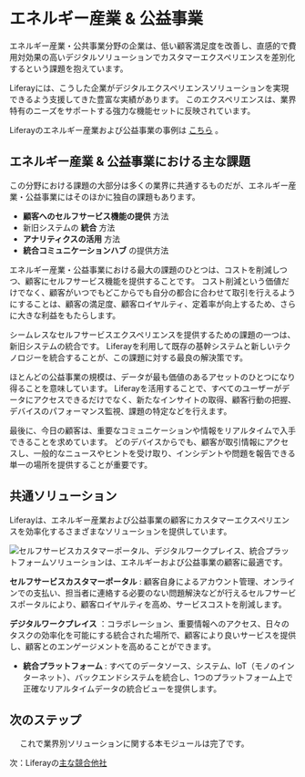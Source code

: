 # エネルギー産業 & 公益事業

エネルギー産業・公共事業分野の企業は、低い顧客満足度を改善し、直感的で費用対効果の高いデジタルソリューションでカスタマーエクスペリエンスを差別化するという課題を抱えています。

Liferayには、こうした企業がデジタルエクスペリエンスソリューションを実現できるよう支援してきた豊富な実績があります。 このエクスペリエンスは、業界特有のニーズをサポートする強力な機能セットに反映されています。

Liferayのエネルギー産業および公益事業の事例は [こちら](https://www.liferay.com/resources/case-studies?industries=energy-utilities) 。

## エネルギー産業 & 公益事業における主な課題

この分野における課題の大部分は多くの業界に共通するものだが、エネルギー産業・公益事業にはそのほかに独自の課題もあります。

* **顧客へのセルフサービス機能の提供** 方法
* 新旧システムの **統合** 方法
* **アナリティクスの活用** 方法
* **統合コミュニケーションハブ** の提供方法

エネルギー産業・公益事業における最大の課題のひとつは、コストを削減しつつ、顧客にセルフサービス機能を提供することです。 コスト削減という価値だけでなく、顧客がいつでもどこからでも自分の都合に合わせて取引を行えるようにすることは、顧客の満足度、顧客ロイヤルティ、定着率が向上するため、さらに大きな利益をもたらします。

シームレスなセルフサービスエクスペリエンスを提供するための課題の一つは、新旧システムの統合です。 Liferayを利用して既存の基幹システムと新しいテクノロジーを統合することが、この課題に対する最良の解決策です。

ほとんどの公益事業の規模は、データが最も価値のあるアセットのひとつになり得ることを意味しています。 Liferayを活用することで、すべてのユーザーがデータにアクセスできるだけでなく、新たなインサイトの取得、顧客行動の把握、デバイスのパフォーマンス監視、課題の特定などを行えます。

最後に、今日の顧客は、重要なコミュニケーションや情報をリアルタイムで入手できることを求めています。 どのデバイスからでも、顧客が取引情報にアクセスし、一般的なニュースやヒントを受け取り、インシデントや問題を報告できる単一の場所を提供することが重要です。

## 共通ソリューション

Liferayは、エネルギー産業および公益事業の顧客にカスタマーエクスペリエンスを効率化するさまざまなソリューションを提供しています。

![セルフサービスカスタマーポータル、デジタルワークプレイス、統合プラットフォームソリューションは、エネルギーおよび公益事業の顧客に最適です。](./energy-and-utilities/images/01.png)

**セルフサービスカスタマーポータル** : 顧客自身によるアカウント管理、オンラインでの支払い、担当者に連絡する必要のない問題解決などが行えるセルフサービスポータルにより、顧客ロイヤルティを高め、サービスコストを削減します。

**デジタルワークプレイス** ：コラボレーション、重要情報へのアクセス、日々のタスクの効率化を可能にする統合された場所で、顧客により良いサービスを提供し、顧客とのエンゲージメントを高めることができます。

* **統合プラットフォーム** : すべてのデータソース、システム、IoT（モノのインターネット）、バックエンドシステムを統合し、1つのプラットフォーム上で正確なリアルタイムデータの統合ビューを提供します。

## 次のステップ

　 これで業界別ソリューションに関する本モジュールは完了です。

次：Liferayの[主な競合他社](../main-competitors-faced-by-liferay.md)
